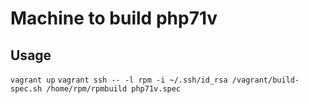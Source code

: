 Machine to build php71v
========

Usage
-------
`vagrant up`
`vagrant ssh -- -l rpm -i ~/.ssh/id_rsa /vagrant/build-spec.sh /home/rpm/rpmbuild php71v.spec`
